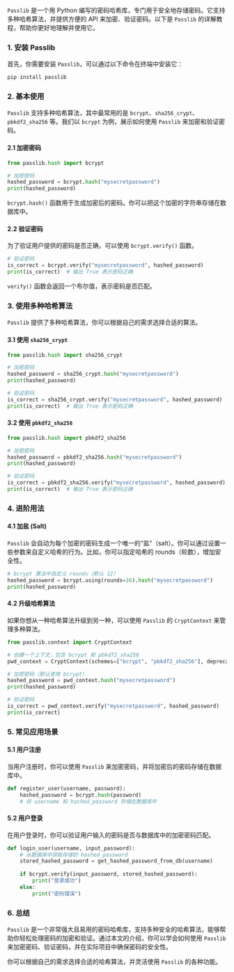 `Passlib` 是一个用 Python 编写的密码哈希库，专门用于安全地存储密码。它支持多种哈希算法，并提供方便的 API 来加密、验证密码。以下是 `Passlib` 的详解教程，帮助你更好地理解并使用它。

### 1. 安装 Passlib

首先，你需要安装 `Passlib`，可以通过以下命令在终端中安装它：

```bash
pip install passlib
```

### 2. 基本使用

`Passlib` 支持多种哈希算法，其中最常用的是 `bcrypt`、`sha256_crypt`、`pbkdf2_sha256` 等。我们以 `bcrypt` 为例，展示如何使用 `Passlib` 来加密和验证密码。

#### 2.1 加密密码

```python
from passlib.hash import bcrypt

# 加密密码
hashed_password = bcrypt.hash("mysecretpassword")
print(hashed_password)
```

`bcrypt.hash()` 函数用于生成加密后的密码。你可以把这个加密的字符串存储在数据库中。

#### 2.2 验证密码

为了验证用户提供的密码是否正确，可以使用 `bcrypt.verify()` 函数。

```python
# 验证密码
is_correct = bcrypt.verify("mysecretpassword", hashed_password)
print(is_correct)  # 输出 True 表示密码正确
```

`verify()` 函数会返回一个布尔值，表示密码是否匹配。

### 3. 使用多种哈希算法

`Passlib` 提供了多种哈希算法，你可以根据自己的需求选择合适的算法。

#### 3.1 使用 `sha256_crypt`

```python
from passlib.hash import sha256_crypt

# 加密密码
hashed_password = sha256_crypt.hash("mysecretpassword")
print(hashed_password)

# 验证密码
is_correct = sha256_crypt.verify("mysecretpassword", hashed_password)
print(is_correct)  # 输出 True 表示密码正确
```

#### 3.2 使用 `pbkdf2_sha256`

```python
from passlib.hash import pbkdf2_sha256

# 加密密码
hashed_password = pbkdf2_sha256.hash("mysecretpassword")
print(hashed_password)

# 验证密码
is_correct = pbkdf2_sha256.verify("mysecretpassword", hashed_password)
print(is_correct)  # 输出 True 表示密码正确
```

### 4. 进阶用法

#### 4.1 加盐 (Salt)

`Passlib` 会自动为每个加密的密码生成一个唯一的“盐”（salt）。你可以通过设置一些参数来自定义哈希的行为。比如，你可以指定哈希的 rounds（轮数），增加安全性。

```python
# bcrypt 算法中自定义 rounds（默认 12）
hashed_password = bcrypt.using(rounds=16).hash("mysecretpassword")
print(hashed_password)
```

#### 4.2 升级哈希算法

如果你想从一种哈希算法升级到另一种，可以使用 `Passlib` 的 `CryptContext` 来管理多种算法。

```python
from passlib.context import CryptContext

# 创建一个上下文，包含 bcrypt 和 pbkdf2_sha256
pwd_context = CryptContext(schemes=["bcrypt", "pbkdf2_sha256"], deprecated="auto")

# 加密密码（默认使用 bcrypt）
hashed_password = pwd_context.hash("mysecretpassword")
print(hashed_password)

# 验证密码
is_correct = pwd_context.verify("mysecretpassword", hashed_password)
print(is_correct)
```

### 5. 常见应用场景

#### 5.1 用户注册

当用户注册时，你可以使用 `Passlib` 来加密密码，并将加密后的密码存储在数据库中。

```python
def register_user(username, password):
    hashed_password = bcrypt.hash(password)
    # 将 username 和 hashed_password 存储在数据库中
```

#### 5.2 用户登录

在用户登录时，你可以验证用户输入的密码是否与数据库中的加密密码匹配。

```python
def login_user(username, input_password):
    # 从数据库中获取存储的 hashed_password
    stored_hashed_password = get_hashed_password_from_db(username)
    
    if bcrypt.verify(input_password, stored_hashed_password):
        print("登录成功")
    else:
        print("密码错误")
```

### 6. 总结

`Passlib` 是一个非常强大且易用的密码哈希库，支持多种安全的哈希算法，能够帮助你轻松处理密码的加密和验证。通过本文的介绍，你可以学会如何使用 `Passlib` 来加密密码、验证密码，并在实际项目中确保密码的安全性。

你可以根据自己的需求选择合适的哈希算法，并灵活使用 `Passlib` 的各种功能。